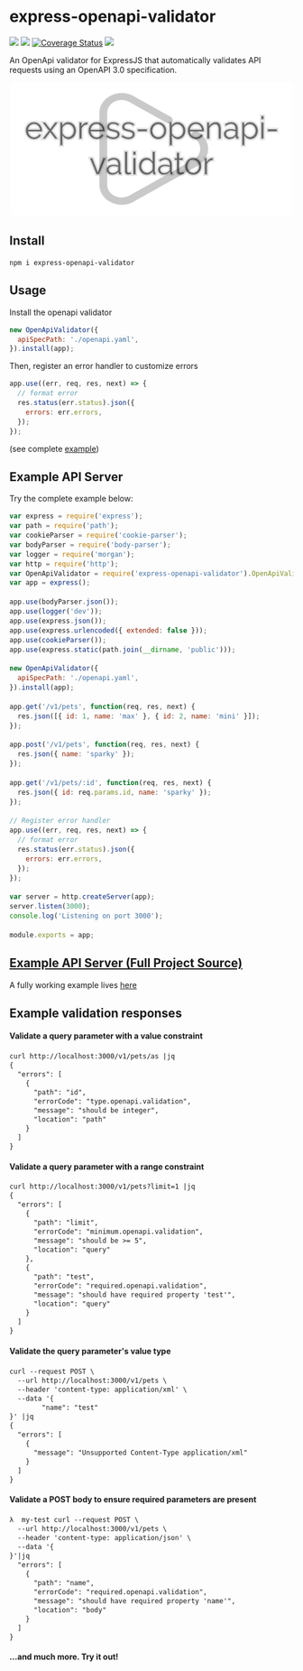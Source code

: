 # express-openapi-validator

![](https://travis-ci.com/cdimascio/express-middleware-openapi.svg?branch=master) ![](https://img.shields.io/npm/v/express-openapi-validator.svg) [![Coverage Status](https://coveralls.io/repos/github/cdimascio/express-middleware-openapi/badge.svg?branch=master)](https://coveralls.io/github/cdimascio/express-middleware-openapi?branch=master) ![](https://img.shields.io/badge/license-MIT-blue.svg)

An OpenApi validator for ExpressJS that automatically validates API requests using an OpenAPI 3.0 specification.

<p align="center">
<img src="https://raw.githubusercontent.com/cdimascio/express-openapi-validator/master/assets/express-openapi-validator.png" width="500">
</p>

## Install

```shell
npm i express-openapi-validator
```

## Usage

Install the openapi validator

```javascript
new OpenApiValidator({
  apiSpecPath: './openapi.yaml',
}).install(app);
```

Then, register an error handler to customize errors

```javascript
app.use((err, req, res, next) => {
  // format error
  res.status(err.status).json({
    errors: err.errors,
  });
});
```

(see complete [example](#example))

## Example API Server

Try the complete example below:

```javascript
var express = require('express');
var path = require('path');
var cookieParser = require('cookie-parser');
var bodyParser = require('body-parser');
var logger = require('morgan');
var http = require('http');
var OpenApiValidator = require('express-openapi-validator').OpenApiValidator;
var app = express();

app.use(bodyParser.json());
app.use(logger('dev'));
app.use(express.json());
app.use(express.urlencoded({ extended: false }));
app.use(cookieParser());
app.use(express.static(path.join(__dirname, 'public')));

new OpenApiValidator({
  apiSpecPath: './openapi.yaml',
}).install(app);

app.get('/v1/pets', function(req, res, next) {
  res.json([{ id: 1, name: 'max' }, { id: 2, name: 'mini' }]);
});

app.post('/v1/pets', function(req, res, next) {
  res.json({ name: 'sparky' });
});

app.get('/v1/pets/:id', function(req, res, next) {
  res.json({ id: req.params.id, name: 'sparky' });
});

// Register error handler
app.use((err, req, res, next) => {
  // format error
  res.status(err.status).json({
    errors: err.errors,
  });
});

var server = http.createServer(app);
server.listen(3000);
console.log('Listening on port 3000');

module.exports = app;
```

## [Example API Server (Full Project Source)](https://github.com/cdimascio/express-middleware-openapi-example)

A fully working example lives [here](https://github.com/cdimascio/express-middleware-openapi-example)

## Example validation responses

#### Validate a query parameter with a value constraint

```shell
curl http://localhost:3000/v1/pets/as |jq
{
  "errors": [
    {
      "path": "id",
      "errorCode": "type.openapi.validation",
      "message": "should be integer",
      "location": "path"
    }
  ]
}
```

#### Validate a query parameter with a range constraint

```shell
curl http://localhost:3000/v1/pets?limit=1 |jq
{
  "errors": [
    {
      "path": "limit",
      "errorCode": "minimum.openapi.validation",
      "message": "should be >= 5",
      "location": "query"
    },
    {
      "path": "test",
      "errorCode": "required.openapi.validation",
      "message": "should have required property 'test'",
      "location": "query"
    }
  ]
}
```

#### Validate the query parameter's value type

```shell
curl --request POST \
  --url http://localhost:3000/v1/pets \
  --header 'content-type: application/xml' \
  --data '{
        "name": "test"
}' |jq
{
  "errors": [
    {
      "message": "Unsupported Content-Type application/xml"
    }
  ]
}
```

#### Validate a POST body to ensure required parameters are present

```shell
λ  my-test curl --request POST \
  --url http://localhost:3000/v1/pets \
  --header 'content-type: application/json' \
  --data '{
}'|jq
  "errors": [
    {
      "path": "name",
      "errorCode": "required.openapi.validation",
      "message": "should have required property 'name'",
      "location": "body"
    }
  ]
}
```

#### ...and much more. Try it out!
